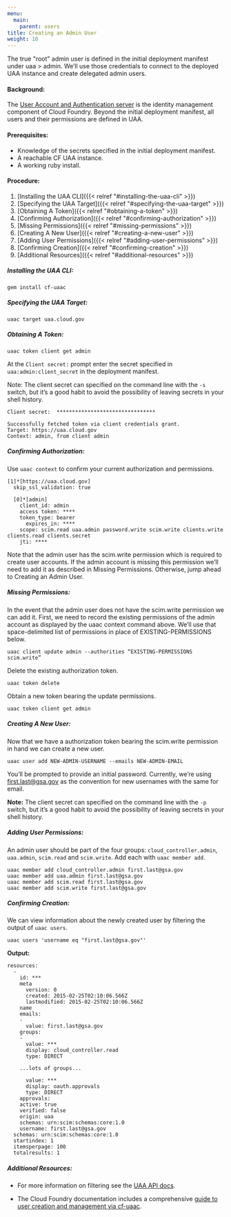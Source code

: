 ```yaml
---
menu:
  main:
    parent: users
title: Creating an Admin User
weight: 10
---
```


The true "root" admin user is defined in the initial deployment manifest under uaa > admin. We’ll use those credentials to connect to the deployed UAA instance and create delegated admin users.


#### Background:

The [User Account and Authentication server](https://github.com/cloudfoundry/uaa) is the identity management component of Cloud Foundry. Beyond the initial deployment manifest, all users and their permissions are defined in UAA.

#### Prerequisites:

- Knowledge of the secrets specified in the initial deployment manifest.
- A reachable CF UAA instance.
- A working ruby install.

#### Procedure:

1. [Installing the UAA CLI]({{< relref "#installing-the-uaa-cli" >}})
1. [Specifying the UAA Target]({{< relref "#specifying-the-uaa-target" >}})
1. [Obtaining A Token]({{< relref "#obtaining-a-token" >}})
1. [Confirming Authorization]({{< relref "#confirming-authorization" >}})
1. [Missing Permissions]({{< relref "#missing-permissions" >}})
1. [Creating A New User]({{< relref "#creating-a-new-user" >}})
1. [Adding User Permissions]({{< relref "#adding-user-permissions" >}})
1. [Confirming Creation]({{< relref "#confirming-creation" >}})
1. [Additional Resources]({{< relref "#additional-resources" >}})

##### Installing the UAA CLI:

	gem install cf-uaac

##### Specifying the UAA Target:

	uaac target uaa.cloud.gov

##### Obtaining A Token:

	uaac token client get admin

At the `Client secret:` prompt enter the secret specified in `uaa:admin:client_secret` in the deployment manifest.

Note: The client secret can specified on the command line with the `-s` switch, but it’s a good habit to avoid the possibility of leaving secrets in your shell history.

	Client secret:  ********************************

	Successfully fetched token via client credentials grant.
	Target: https://uaa.cloud.gov
	Context: admin, from client admin

##### Confirming Authorization:

Use `uaac context` to confirm your current authorization and permissions.

	[1]*[https://uaa.cloud.gov]
	  skip_ssl_validation: true

	  [0]*[admin]
	    client_id: admin
	    access token: ****
	    token_type: bearer
	      expires_in: ****
	    scope: scim.read uaa.admin password.write scim.write clients.write clients.read clients.secret
	    jti: ****

Note that the admin user has the scim.write permission which is required to create user accounts. If the admin account is missing this permission we’ll need to add it as described in Missing Permissions. Otherwise, jump ahead to Creating an Admin User.

##### Missing Permissions:

In the event that the admin user does not have the scim.write permission we can add it. First, we need to record the existing permissions of the admin account as displayed by the uaac context command above. We’ll use that space-delimited list of permissions in place of EXISTING-PERMISSIONS below.

	uaac client update admin --authorities “EXISTING-PERMISSIONS scim.write”

Delete the existing authorization token.

	uaac token delete

Obtain a new token bearing the update permissions.

	uaac token client get admin


##### Creating A New User:

Now that we have a authorization token bearing the scim.write permission in hand we can create a new user.

	uaac user add NEW-ADMIN-USERNAME --emails NEW-ADMIN-EMAIL

You’ll be prompted to provide an initial password.  Currently, we’re using first.last@gsa.gov as the convention for new usernames with the same for email.

**Note:** The client secret can specified on the command line with the `-p` switch, but it’s a good habit to avoid the possibility of leaving secrets in your shell history.


##### Adding User Permissions:

An admin user should be part of the four groups: `cloud_controller.admin`, `uaa.admin`, `scim.read` and `scim.write`. Add each with `uaac member add`.

    uaac member add cloud_controller.admin first.last@gsa.gov
    uaac member add uaa.admin first.last@gsa.gov
    uaac member add scim.read first.last@gsa.gov
    uaac member add scim.write first.last@gsa.gov

##### Confirming Creation:

We can view information about the newly created user by filtering the output of `uaac users`.

	uaac users 'username eq "first.last@gsa.gov"'

**Output:**

	resources:
	  -
	    id: ***
	    meta
	      version: 0
	      created: 2015-02-25T02:10:06.566Z
	      lastmodified: 2015-02-25T02:10:06.566Z
	    name
	    emails:
	    -
	      value: first.last@gsa.gov
	    groups:
	    -
	      value: ***
	      display: cloud_controller.read
	      type: DIRECT

		...lots of groups...

	      value: ***
	      display: oauth.approvals
	      type: DIRECT
	    approvals:
	    active: true
	    verified: false
	    origin: uaa
	    schemas: urn:scim:schemas:core:1.0
	    username: first.last@gsa.gov
	  schemas: urn:scim:schemas:core:1.0
	  startindex: 1
	  itemsperpage: 100
	  totalresults: 1

##### Additional Resources:

- For more information on filtering see the [UAA API docs](https://github.com/cloudfoundry/uaa/blob/master/docs/UAA-APIs.rst#a-note-on-filtering).

- The Cloud Foundry documentation includes a comprehensive [guide to user creation and management via cf-uaac](http://docs.cloudfoundry.org/adminguide/uaa-user-management.html#creating-admin-users).
